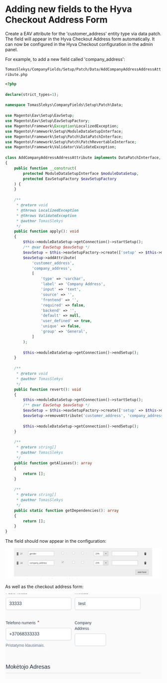 # Adding new fields to the Hyva Checkout Address Form

Create a EAV attribute for the 'customer_address' entity type via data patch. The field will appear in the Hyva Checkout Address form automatically.
It can now be configured in the Hyva Checkout configuration in the admin panel.

For example, to add a new field called 'company_address':

`TomasSlekys/CompanyFields/Setup/Patch/Data/AddCompanyAddressAddressAttribute.php`

```php
<?php

declare(strict_types=1);

namespace TomasSlekys\CompanyFields\Setup\Patch\Data;

use Magento\Eav\Setup\EavSetup;
use Magento\Eav\Setup\EavSetupFactory;
use Magento\Framework\Exception\LocalizedException;
use Magento\Framework\Setup\ModuleDataSetupInterface;
use Magento\Framework\Setup\Patch\DataPatchInterface;
use Magento\Framework\Setup\Patch\PatchRevertableInterface;
use Magento\Framework\Validator\ValidateException;

class AddCompanyAddressAddressAttribute implements DataPatchInterface, PatchRevertableInterface
{
    public function __construct(
        protected ModuleDataSetupInterface $moduleDataSetup,
        protected EavSetupFactory $eavSetupFactory
    ) {
    }

    /**
     * @return void
     * @throws LocalizedException
     * @throws ValidateException
     * @author TomasSlekys
     */
    public function apply(): void
    {
        $this->moduleDataSetup->getConnection()->startSetup();
        /** @var EavSetup $eavSetup */
        $eavSetup = $this->eavSetupFactory->create(['setup' => $this->moduleDataSetup]);
        $eavSetup->addAttribute(
            'customer_address',
            'company_address',
            [
                'type' => 'varchar',
                'label' => 'Company Address',
                'input' => 'text',
                'source' => '',
                'frontend' => '',
                'required' => false,
                'backend' => '',
                'default' => null,
                'user_defined' => true,
                'unique' => false,
                'group' => 'General',
            ]
        );

        $this->moduleDataSetup->getConnection()->endSetup();
    }

    /**
     * @return void
     * @author TomasSlekys
     */
    public function revert(): void
    {
        $this->moduleDataSetup->getConnection()->startSetup();
        /** @var EavSetup $eavSetup */
        $eavSetup = $this->eavSetupFactory->create(['setup' => $this->moduleDataSetup]);
        $eavSetup->removeAttribute('customer_address', 'company_address');

        $this->moduleDataSetup->getConnection()->endSetup();
    }

    /**
     * @return string[]
     * @author TomasSlekys
     */
    public function getAliases(): array
    {
        return [];
    }

    /**
     * @return string[]
     * @author TomasSlekys
     */
    public static function getDependencies(): array
    {
        return [];
    }
}
```

The field should now appear in the configuration:

![images/company_address_config.png](images/company_address_config.png)

As well as the checkout address form:

![images/company_address_checkout.png](images/company_address_checkout.png)